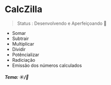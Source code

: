 # CalcZilla



> Status : Desenvolvendo e Aperfeiçoando 🚀

+ Somar
+ Subtrair
+ Multiplicar
+ Dividir
+ Potêncializar
+ Radiciação 
+ Emissão dos números calculados

##### Tema: ☀️/🌙

